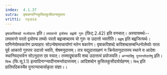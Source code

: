 ```yaml
---
index:  4.1.37
sutra:  वृषाकप्यग्निकुसितकुसीदानामुदात्तः
vritti:  nyasa
---
```


`वृषाकपिशब्दो मध्योदात्तः` इति। `लघावन्ते द्वयोश्च बह्वषो गुरुः` (फिट्.2.42) इति वनचात्। अस्यायमर्थः-- लघावन्ते परतो द्वयोश्च लघ्वोः परतो बह्वच्शब्दस्य यो गुरुः स उदात्तो भवतीति। `बह्वष्` इति बह्वजित्यर्थः। पाणिनेर्यश्चकारेण प्रत्याहारः सोऽन्येषामाचार्याणां मतेन षकारेण। वृषाकपिशब्दे कपिशब्दसम्बन्धिनोर्लघ्वोः परतः पूर्व आकारो गुरुतर उदात्तो भवति, शेषमनुदात्तम्। तत्र यद्युदात्तग्रहणं न क्रियेतानुदात्तस्य स्थाने य आदेशः स्थानिवद्भावेन सोऽनुदात्त एव स्यात्। तस्माद्वृषाकपि शब्द उदात्तत्वं प्रयोजयति। `अग्न्यादिषु पुनरन्तोदात्तेषु` इति। `फिषः` (फि.सू.1.1) इत्यादिनाग्न्यादीनामन्तोदात्तत्वम्। आदिशब्देन कुसितकुसीदयोर्ग्रहणम्। `फिष्` इति प्रातिपदिकस्यैव पुनरन्याचार्याकृता संज्ञा।।

